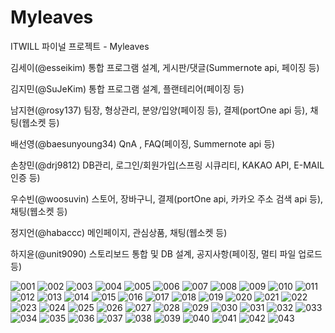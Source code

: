 # Myleaves
ITWILL 파이널 프로젝트 - Myleaves

김세이(@esseikim) 통합 프로그램 설계, 게시판/댓글(Summernote api, 페이징 등)

김지민(@SuJeKim) 통합 프로그램 설계, 플랜테리어(페이징 등)

남지현(@rosy137) 팀장, 형상관리, 분양/입양(페이징 등), 결제(portOne api 등), 채팅(웹소켓 등)

배선영(@baesunyoung34) QnA , FAQ(페이징, Summernote api 등)

손창민(@drj9812) DB관리, 로그인/회원가입(스프링 시큐리티, KAKAO API, E-MAIL 인증 등)

우수빈(@woosuvin) 스토어, 장바구니, 결제(portOne api, 카카오 주소 검색 api 등), 채팅(웹소켓 등) 

정지언(@habaccc) 메인페이지, 관심상품, 채팅(웹소켓 등)

하지윤(@unit9090) 스토리보드 통합 및 DB 설계, 공지사항(페이징, 멀티 파일 업로드 등)

![001](https://github.com/ITWILL-MYLEAVES/Myleaves/assets/128671943/e68cb474-3c94-4a6e-aa1b-79975d95a223)
![002](https://github.com/ITWILL-MYLEAVES/Myleaves/assets/128671943/f13dade7-0a9c-46c5-8a45-17c44b019b50)
![003](https://github.com/ITWILL-MYLEAVES/Myleaves/assets/128671943/16fb3583-4618-4bbe-890c-8c7b12e8d10f)
![004](https://github.com/ITWILL-MYLEAVES/Myleaves/assets/128671943/c48d56fe-b32d-40a1-a8cd-3727d9324049)
![005](https://github.com/ITWILL-MYLEAVES/Myleaves/assets/128671943/9e4622d0-2938-4410-9c71-c6fb9f19ca97)
![006](https://github.com/ITWILL-MYLEAVES/Myleaves/assets/128671943/61360431-0463-4a88-9504-c45c954709b9)
![007](https://github.com/ITWILL-MYLEAVES/Myleaves/assets/128671943/33886b83-baa5-4b1d-bad2-6d433a1da5e2)
![008](https://github.com/ITWILL-MYLEAVES/Myleaves/assets/128671943/29d6387a-2a80-4da0-ac37-809d276267d2)
![009](https://github.com/ITWILL-MYLEAVES/Myleaves/assets/128671943/d8a48793-2750-43b4-ab0b-1026f1fa929d)
![010](https://github.com/ITWILL-MYLEAVES/Myleaves/assets/128671943/cd9236ae-5bd8-4fea-92f9-47bef333265d)
![011](https://github.com/ITWILL-MYLEAVES/Myleaves/assets/128671943/480b6cab-87ec-41a7-9cbc-87e08d738240)
![012](https://github.com/ITWILL-MYLEAVES/Myleaves/assets/128671943/21144977-b695-490c-b566-165263c26932)
![013](https://github.com/ITWILL-MYLEAVES/Myleaves/assets/128671943/9e7d5b34-20ad-4f4a-be29-b7cb0afb1008)
![014](https://github.com/ITWILL-MYLEAVES/Myleaves/assets/128671943/da96f604-bdaf-41ea-a6ea-ad284412ddc0)
![015](https://github.com/ITWILL-MYLEAVES/Myleaves/assets/128671943/f563a280-6515-4d17-9aca-9742fa74d7ea)
![016](https://github.com/ITWILL-MYLEAVES/Myleaves/assets/128671943/cab222e6-fa5d-4735-86c6-013dc347860a)
![017](https://github.com/ITWILL-MYLEAVES/Myleaves/assets/128671943/61403b8e-5955-4162-a059-23c8e8aedb9b)
![018](https://github.com/ITWILL-MYLEAVES/Myleaves/assets/128671943/d7d833a1-e124-4943-b040-d93d930a9e1a)
![019](https://github.com/ITWILL-MYLEAVES/Myleaves/assets/128671943/06971354-7b6f-491d-9adb-8a13dbef83c0)
![020](https://github.com/ITWILL-MYLEAVES/Myleaves/assets/128671943/8165cb70-0274-4f45-9603-bf324e804b5c)
![021](https://github.com/ITWILL-MYLEAVES/Myleaves/assets/128671943/884c6ac0-63ab-44fd-a707-7b6b039c22b8)
![022](https://github.com/ITWILL-MYLEAVES/Myleaves/assets/128671943/2394bfc7-c5bd-48c4-b04e-b96acfbbfd3b)
![023](https://github.com/ITWILL-MYLEAVES/Myleaves/assets/128671943/7f3667f1-d14e-49ce-b58e-a2b01d79a36b)
![024](https://github.com/ITWILL-MYLEAVES/Myleaves/assets/128671943/917918c4-3765-4a2d-8f92-c1668f105313)
![025](https://github.com/ITWILL-MYLEAVES/Myleaves/assets/128671943/f3f476d6-aaba-4075-be56-c631518ca3f5)
![026](https://github.com/ITWILL-MYLEAVES/Myleaves/assets/128671943/7c195fa1-ebb2-4984-a70b-9cb94ed5de5e)
![027](https://github.com/ITWILL-MYLEAVES/Myleaves/assets/128671943/dd7382df-b9bf-4210-a9a3-2ed14eeb283b)
![028](https://github.com/ITWILL-MYLEAVES/Myleaves/assets/128671943/ba42c915-5423-4b1a-b4ef-dae270a93ffd)
![029](https://github.com/ITWILL-MYLEAVES/Myleaves/assets/128671943/69b2d0a1-0e9e-4be2-85d0-fefbebf71a5b)
![030](https://github.com/ITWILL-MYLEAVES/Myleaves/assets/128671943/f897fcfd-1985-4ac0-8beb-4195ee95f087)
![031](https://github.com/ITWILL-MYLEAVES/Myleaves/assets/128671943/b65258e7-6a9a-48e0-a89e-bc8fd291f4dd)
![032](https://github.com/ITWILL-MYLEAVES/Myleaves/assets/128671943/08368fa7-3742-4210-a999-64e2d64d6939)
![033](https://github.com/ITWILL-MYLEAVES/Myleaves/assets/128671943/305e6ec8-37e3-4550-9b4a-c54c7ab5f71d)
![034](https://github.com/ITWILL-MYLEAVES/Myleaves/assets/128671943/7a531d2f-a822-41d5-a194-af4cf2f24477)
![035](https://github.com/ITWILL-MYLEAVES/Myleaves/assets/128671943/da9f1aed-3926-4968-98f6-3ba38cccc501)
![036](https://github.com/ITWILL-MYLEAVES/Myleaves/assets/128671943/0c7ab3f6-a023-456c-bb57-47db2266ea2c)
![037](https://github.com/ITWILL-MYLEAVES/Myleaves/assets/128671943/e2adb4d0-6291-46f1-b88d-f333667f159b)
![038](https://github.com/ITWILL-MYLEAVES/Myleaves/assets/128671943/5a4400d3-e0e0-46d9-8093-c284a3e17581)
![039](https://github.com/ITWILL-MYLEAVES/Myleaves/assets/128671943/63f0a8b4-e989-4edc-bde0-20c9db30bc96)
![040](https://github.com/ITWILL-MYLEAVES/Myleaves/assets/128671943/dc36c8bb-25da-4694-87cd-25635308f534)
![041](https://github.com/ITWILL-MYLEAVES/Myleaves/assets/128671943/f6cd7e3c-e311-4b35-b036-0c6e088f4ad4)
![042](https://github.com/ITWILL-MYLEAVES/Myleaves/assets/128671943/4827b290-7782-45e1-aa52-32f74c029327)
![043](https://github.com/ITWILL-MYLEAVES/Myleaves/assets/128671943/c9e15ac0-8b76-49fa-b4da-77cc23cbf479)
